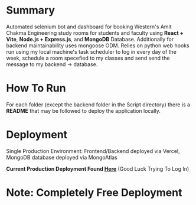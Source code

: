 # Summary

Automated selenium bot and dashboard for booking Western's Amit Chakma Engineering study rooms for students and faculty using **React + Vite**, **Node.js + Express.js**, and **MongoDB** Database. Additionally for backend maintainability uses mongoose ODM. Relies on python web hooks run using my local machine's task scheduler to log in every day of the week, schedule a room specefied to my classes and send send the message to my backend -> database.

# How To Run

For each folder (except the backend folder in the Script directory) there is a **README** that may be followed to deploy the application locally.

# Deployment

Single Production Environment: Frontend/Backend deployed via Vercel, MongoDB database deployed via MongoAtlas

**Current Production Deployment Found [Here](https://acebdashboard.vercel.app)** (Good Luck Trying To Log In)

# Note: Completely Free Deployment
